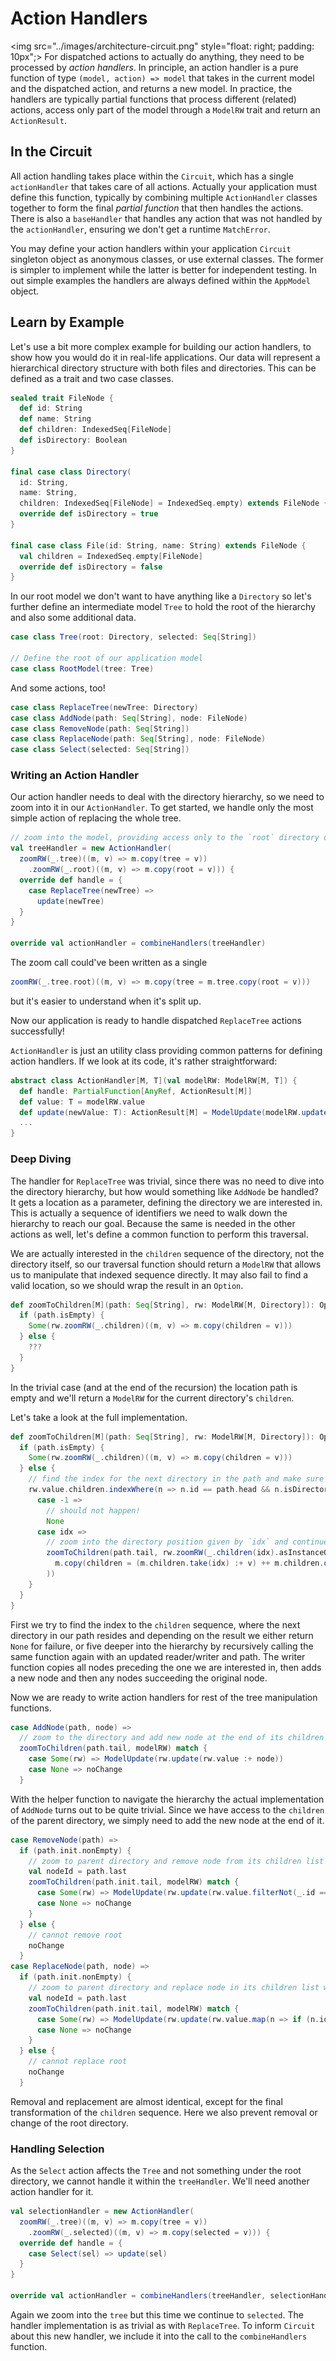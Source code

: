 # Action Handlers

<img src="../images/architecture-circuit.png" style="float: right; padding: 10px";>
For dispatched actions to actually do anything, they need to be processed by _action handlers_. In principle, an action handler is a pure function of type
`(model, action) => model` that takes in the current model and the dispatched action, and returns a new model. In practice, the handlers are typically partial
functions that process different (related) actions, access only part of the model through a `ModelRW` trait and return an `ActionResult`.

## In the Circuit

All action handling takes place within the `Circuit`, which has a single `actionHandler` that takes care of all actions. Actually your application must define
this function, typically by combining multiple `ActionHandler` classes together to form the final _partial function_ that then handles the actions. There is
also a `baseHandler` that handles any action that was not handled by the `actionHandler`, ensuring we don't get a runtime `MatchError`.

You may define your action handlers within your application `Circuit` singleton object as anonymous classes, or use external classes. The former is simpler to
implement while the latter is better for independent testing. In out simple examples the handlers are always defined within the `AppModel` object.

## Learn by Example

Let's use a bit more complex example for building our action handlers, to show how you would do it in real-life applications. Our data will represent a 
hierarchical directory structure with both files and directories. This can be defined as a trait and two case classes.

```scala
sealed trait FileNode {
  def id: String
  def name: String
  def children: IndexedSeq[FileNode]
  def isDirectory: Boolean
}

final case class Directory(
  id: String, 
  name: String, 
  children: IndexedSeq[FileNode] = IndexedSeq.empty) extends FileNode {
  override def isDirectory = true
}

final case class File(id: String, name: String) extends FileNode {
  val children = IndexedSeq.empty[FileNode]
  override def isDirectory = false
}
```

In our root model we don't want to have anything like a `Directory` so let's further define an intermediate model `Tree` to hold the root of the hierarchy and
also some additional data.

```scala
case class Tree(root: Directory, selected: Seq[String])

// Define the root of our application model
case class RootModel(tree: Tree)
```

And some actions, too!

```scala
case class ReplaceTree(newTree: Directory)
case class AddNode(path: Seq[String], node: FileNode)
case class RemoveNode(path: Seq[String])
case class ReplaceNode(path: Seq[String], node: FileNode)
case class Select(selected: Seq[String])
```

### Writing an Action Handler

Our action handler needs to deal with the directory hierarchy, so we need to zoom into it in our `ActionHandler`. To get started, we handle only the most
simple action of replacing the whole tree.

```scala
// zoom into the model, providing access only to the `root` directory of the tree
val treeHandler = new ActionHandler(
  zoomRW(_.tree)((m, v) => m.copy(tree = v))
    .zoomRW(_.root)((m, v) => m.copy(root = v))) {
  override def handle = {
    case ReplaceTree(newTree) =>
      update(newTree)
  }
}

override val actionHandler = combineHandlers(treeHandler)
```

The zoom call could've been written as a single 
```scala
zoomRW(_.tree.root)((m, v) => m.copy(tree = m.tree.copy(root = v)))
``` 
but it's easier to understand when it's split up.

Now our application is ready to handle dispatched `ReplaceTree` actions successfully!

`ActionHandler` is just an utility class providing common patterns for defining action handlers. If we look at its code, it's rather straightforward:

```scala
abstract class ActionHandler[M, T](val modelRW: ModelRW[M, T]) {
  def handle: PartialFunction[AnyRef, ActionResult[M]]
  def value: T = modelRW.value
  def update(newValue: T): ActionResult[M] = ModelUpdate(modelRW.update(newValue))
  ...
}
```

### Deep Diving

The handler for `ReplaceTree` was trivial, since there was no need to dive into the directory hierarchy, but how would something like `AddNode` be handled? It
gets a location as a parameter, defining the directory we are interested in. This is actually a sequence of identifiers we need to walk down the hierarchy to
reach our goal. Because the same is needed in the other actions as well, let's define a common function to perform this traversal.

We are actually interested in the `children` sequence of the directory, not the directory itself, so our traversal function should return a `ModelRW` that
allows us to manipulate that indexed sequence directly. It may also fail to find a valid location, so we should wrap the result in an `Option`.

```scala
def zoomToChildren[M](path: Seq[String], rw: ModelRW[M, Directory]): Option[ModelRW[M, IndexedSeq[FileNode]]] = {
  if (path.isEmpty) {
    Some(rw.zoomRW(_.children)((m, v) => m.copy(children = v)))
  } else {
    ???
  }
}
```
In the trivial case (and at the end of the recursion) the location path is empty and we'll return a `ModelRW` for the current directory's `children`.

Let's take a look at the full implementation.

```scala
def zoomToChildren[M](path: Seq[String], rw: ModelRW[M, Directory]): Option[ModelRW[M, IndexedSeq[FileNode]]] = {
  if (path.isEmpty) {
    Some(rw.zoomRW(_.children)((m, v) => m.copy(children = v)))
  } else {
    // find the index for the next directory in the path and make sure it's a directory
    rw.value.children.indexWhere(n => n.id == path.head && n.isDirectory) match {
      case -1 =>
        // should not happen!
        None
      case idx =>
        // zoom into the directory position given by `idx` and continue recursion
        zoomToChildren(path.tail, rw.zoomRW(_.children(idx).asInstanceOf[Directory])((m, v) =>
          m.copy(children = (m.children.take(idx) :+ v) ++ m.children.drop(idx + 1))
        ))
    }
  }
}
```

First we try to find the index to the `children` sequence, where the next directory in our path resides and depending on the result we either return `None` for 
failure, or five deeper into the hierarchy by recursively calling the same function again with an updated reader/writer and path. The writer function copies all
nodes preceding the one we are interested in, then adds a new node and then any nodes succeeding the original node.
 
Now we are ready to write action handlers for rest of the tree manipulation functions.

```scala
case AddNode(path, node) =>
  // zoom to the directory and add new node at the end of its children list
  zoomToChildren(path.tail, modelRW) match {
    case Some(rw) => ModelUpdate(rw.update(rw.value :+ node))
    case None => noChange
  }
```

With the helper function to navigate the hierarchy the actual implementation of `AddNode` turns out to be quite trivial. Since we have access to the `children`
of the parent directory, we simply need to add the new node at the end of it.

```scala
case RemoveNode(path) =>
  if (path.init.nonEmpty) {
    // zoom to parent directory and remove node from its children list
    val nodeId = path.last
    zoomToChildren(path.init.tail, modelRW) match {
      case Some(rw) => ModelUpdate(rw.update(rw.value.filterNot(_.id == nodeId)))
      case None => noChange
    }
  } else {
    // cannot remove root
    noChange
  }
case ReplaceNode(path, node) =>
  if (path.init.nonEmpty) {
    // zoom to parent directory and replace node in its children list with a new one
    val nodeId = path.last
    zoomToChildren(path.init.tail, modelRW) match {
      case Some(rw) => ModelUpdate(rw.update(rw.value.map(n => if (n.id == nodeId) node else n)))
      case None => noChange
    }
  } else {
    // cannot replace root
    noChange
  }
```

Removal and replacement are almost identical, except for the final transformation of the `children` sequence. Here we also prevent removal or change of the root
directory.

### Handling Selection

As the `Select` action affects the `Tree` and not something under the root directory, we cannot handle it within the `treeHandler`. We'll need another action 
handler for it.

```scala
val selectionHandler = new ActionHandler(
  zoomRW(_.tree)((m, v) => m.copy(tree = v))
    .zoomRW(_.selected)((m, v) => m.copy(selected = v))) {
  override def handle = {
    case Select(sel) => update(sel)
  }
}

override val actionHandler = combineHandlers(treeHandler, selectionHandler)
```

Again we zoom into the `tree` but this time we continue to `selected`. The handler implementation is as trivial as with `ReplaceTree`. To inform `Circuit` about
this new handler, we include it into the call to the `combineHandlers` function.
